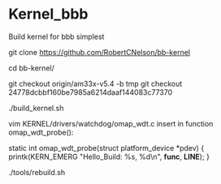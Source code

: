 # Kernel_bbb
Build kernel for bbb simplest

git clone https://github.com/RobertCNelson/bb-kernel 

cd bb-kernel/ 

git checkout origin/am33x-v5.4 -b tmp 
git checkout 24778dcbbf160be7985a6214daaf144083c77370

./build_kernel.sh 
 

vim KERNEL/drivers/watchdog/omap_wdt.c 
insert in function omap_wdt_probe(): 

static int omap_wdt_probe(struct platform_device *pdev) 
{ 
  printk(KERN_EMERG "Hello_Build: %s, %d\n", __func__, __LINE__); 
} 

./tools/rebuild.sh 
